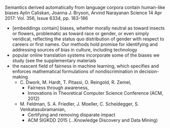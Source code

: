 Semantics derived automatically from language corpora contain human-like biases 
Aylin Caliskan, Joanna J. Bryson, Arvind Narayanan 
Science  14 Apr 2017: Vol. 356, Issue 6334, pp. 183-186

* [embeddings contain] biases, whether morally neutral as toward insects or
  flowers, problematic as toward race or gender, or even simply veridical,
  reflecting the status quo distribution of gender with respect to careers or
  first names. Our methods hold promise for identifying and addressing sources
  of bias in culture, including technology 
* popular online translation systems incorporate some of the biases we study
  (see the supplementary materials
* the nascent field of fairness in machine learning, which specifies and
  enforces mathematical formulations of nondiscrimination in decision-making
  * C. Dwork, M. Hardt, T. Pitassi, O. Reingold, R. Zemel, 
    * Fairness through awareness, 
    * Innovations in Theoretical Computer Science Conference (ACM, 2012)
  * M. Feldman, S. A. Friedler, J. Moeller, C. Scheidegger, S.
    Venkatasubramanian, 
    * Certifying and removing disparate impact
    * ACM SIGKDD 2015 (...Knowledge Discovery and Data Mining)


